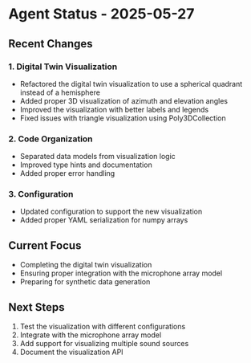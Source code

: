 # Agent Status - 2025-05-27

## Recent Changes

### 1. Digital Twin Visualization
- Refactored the digital twin visualization to use a spherical quadrant instead of a hemisphere
- Added proper 3D visualization of azimuth and elevation angles
- Improved the visualization with better labels and legends
- Fixed issues with triangle visualization using Poly3DCollection

### 2. Code Organization
- Separated data models from visualization logic
- Improved type hints and documentation
- Added proper error handling

### 3. Configuration
- Updated configuration to support the new visualization
- Added proper YAML serialization for numpy arrays

## Current Focus
- Completing the digital twin visualization
- Ensuring proper integration with the microphone array model
- Preparing for synthetic data generation

## Next Steps
1. Test the visualization with different configurations
2. Integrate with the microphone array model
3. Add support for visualizing multiple sound sources
4. Document the visualization API
